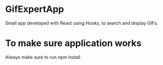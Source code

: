 # GifExpertApp

Small app developed with React using Hooks, to search and display GIFs.


# To make sure application works

Always make sure to run npm install
